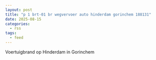 ```yaml
---
layout: post
title: "p 1 brt-01 br wegvervoer auto hinderdam gorinchem 188131"
date: 2025-08-15
categories: 
  - rss
tags: 
  - feed
---
```


Voertuigbrand op Hinderdam in Gorinchem
